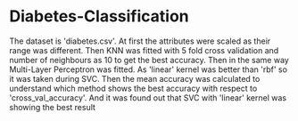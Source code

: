 # Diabetes-Classification
The dataset is 'diabetes.csv'.
At first the attributes were scaled as their range was different.
Then KNN was fitted with 5 fold cross validation and number of neighbours as 10 to get the best accuracy.
Then in the same way Multi-Layer Perceptron was fitted.
As 'linear' kernel was better than 'rbf' so it was taken during SVC.
Then the mean accuracy was calculated to understand which method shows the best accuracy with respect to 'cross_val_accuracy'.
And it was found out that SVC with 'linear' kernel was showing the best result 
